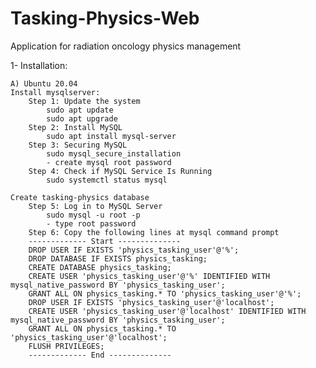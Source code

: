 # Tasking-Physics-Web
Application for radiation oncology physics management

1- Installation:

	A) Ubuntu 20.04
	Install mysqlserver:
		Step 1: Update the system
			sudo apt update
			sudo apt upgrade
		Step 2: Install MySQL
			sudo apt install mysql-server
		Step 3: Securing MySQL
			sudo mysql_secure_installation
			- create mysql root password
		Step 4: Check if MySQL Service Is Running
			sudo systemctl status mysql
			
	Create tasking-physics database
		Step 5: Log in to MySQL Server
			sudo mysql -u root -p
			- type root password
		Step 6: Copy the following lines at mysql command prompt
		------------- Start --------------
		DROP USER IF EXISTS 'physics_tasking_user'@'%';
		DROP DATABASE IF EXISTS physics_tasking;
		CREATE DATABASE physics_tasking;   
		CREATE USER 'physics_tasking_user'@'%' IDENTIFIED WITH mysql_native_password BY 'physics_tasking_user';
		GRANT ALL ON physics_tasking.* TO 'physics_tasking_user'@'%';
		DROP USER IF EXISTS 'physics_tasking_user'@'localhost';
		CREATE USER 'physics_tasking_user'@'localhost' IDENTIFIED WITH mysql_native_password BY 'physics_tasking_user';
		GRANT ALL ON physics_tasking.* TO 'physics_tasking_user'@'localhost';
		FLUSH PRIVILEGES;
		------------- End --------------
